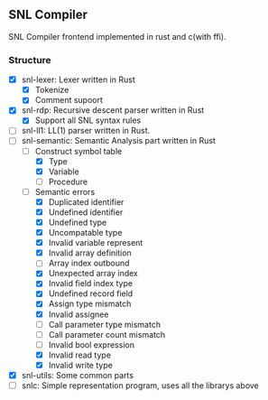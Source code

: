 ## SNL Compiler

SNL Compiler frontend implemented in rust and c(with ffi).

### Structure

- [x] snl-lexer: Lexer written in Rust
    - [x] Tokenize
    - [x] Comment supoort
- [x] snl-rdp: Recursive descent parser written in Rust
    - [x] Support all SNL syntax rules
- [ ] snl-ll1: LL(1) parser written in Rust.
- [ ] snl-semantic: Semantic Analysis part written in Rust
    - [ ] Construct symbol table
        - [x] Type
        - [x] Variable
        - [ ] Procedure
    - [ ] Semantic errors
        - [x] Duplicated identifier
        - [x] Undefined identifier
        - [x] Undefined type
        - [x] Uncompatable type
        - [x] Invalid variable represent
        - [x] Invalid array definition
        - [ ] Array index outbound
        - [x] Unexpected array index
        - [x] Invalid field index type
        - [x] Undefined record field
        - [x] Assign type mismatch
        - [x] Invalid assignee
        - [ ] Call parameter type mismatch
        - [ ] Call parameter count mismatch
        - [ ] Invalid bool expression
        - [x] Invalid read type
        - [x] Invalid write type
- [x] snl-utils: Some common parts
- [ ] snlc: Simple representation program, uses all the librarys above